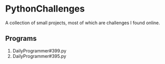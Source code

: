 # PythonChallenges  

A collection of small projects, most of which are challenges I found online.   

## Programs 
1. DailyProgrammer#399.py   
2. DailyProgrammer#395.py

